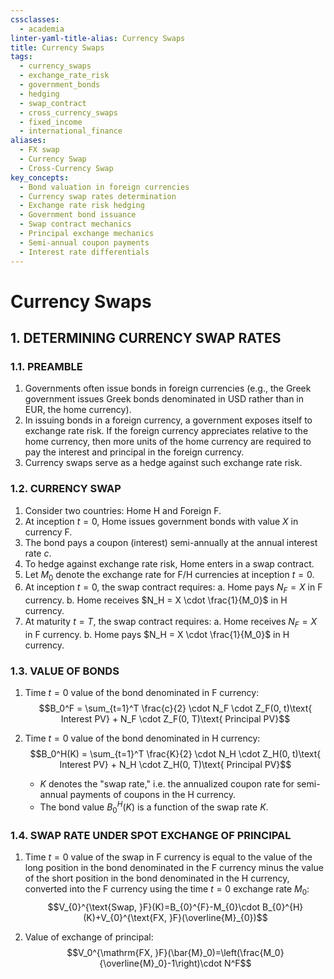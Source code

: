 ```yaml
---
cssclasses:
  - academia
linter-yaml-title-alias: Currency Swaps
title: Currency Swaps
tags:
  - currency_swaps
  - exchange_rate_risk
  - government_bonds
  - hedging
  - swap_contract
  - cross_currency_swaps
  - fixed_income
  - international_finance
aliases:
  - FX swap
  - Currency Swap
  - Cross-Currency Swap
key_concepts:
  - Bond valuation in foreign currencies
  - Currency swap rates determination
  - Exchange rate risk hedging
  - Government bond issuance
  - Swap contract mechanics
  - Principal exchange mechanics
  - Semi-annual coupon payments
  - Interest rate differentials
---
```


# Currency Swaps


## 1. DETERMINING CURRENCY SWAP RATES

### 1.1. PREAMBLE

1. Governments often issue bonds in foreign currencies (e.g., the Greek government issues Greek bonds denominated in USD rather than in EUR, the home currency).
2. In issuing bonds in a foreign currency, a government exposes itself to exchange rate risk. If the foreign currency appreciates relative to the home currency, then more units of the home currency are required to pay the interest and principal in the foreign currency.
3. Currency swaps serve as a hedge against such exchange rate risk.

### 1.2. CURRENCY SWAP

1. Consider two countries: Home H and Foreign F.
2. At inception $t = 0$, Home issues government bonds with value $X$ in currency F.
3. The bond pays a coupon (interest) semi-annually at the annual interest rate $c$.
4. To hedge against exchange rate risk, Home enters in a swap contract.
5. Let $M_0$ denote the exchange rate for F/H currencies at inception $t = 0$.
6. At inception $t = 0$, the swap contract requires:
   a. Home pays $N_F = X$ in F currency.
   b. Home receives $N_H = X \cdot \frac{1}{M_0}$ in H currency.
7. At maturity $t = T$, the swap contract requires:
   a. Home receives $N_F = X$ in F currency.
   b. Home pays $N_H = X \cdot \frac{1}{M_0}$ in H currency.

### 1.3. VALUE OF BONDS

1. Time $t = 0$ value of the bond denominated in F currency:
   $$B_0^F = \sum_{t=1}^T \frac{c}{2} \cdot N_F \cdot Z_F(0, t)\text{ Interest PV} + N_F \cdot Z_F(0, T)\text{ Principal PV}$$

2. Time $t = 0$ value of the bond denominated in H currency:
   $$B_0^H(K) = \sum_{t=1}^T \frac{K}{2} \cdot N_H \cdot Z_H(0, t)\text{ Interest PV} + N_H \cdot Z_H(0, T)\text{ Principal PV}$$

   - $K$ denotes the "swap rate," i.e. the annualized coupon rate for semi-annual payments of coupons in the H currency.
   - The bond value $B_0^H(K)$ is a function of the swap rate $K$.

### 1.4. SWAP RATE UNDER SPOT EXCHANGE OF PRINCIPAL

1. Time $t = 0$ value of the swap in F currency is equal to the value of the long position in the bond denominated in the F currency minus the value of the short position in the bond denominated in the H currency, converted into the F currency using the time $t = 0$ exchange rate $M_0$:
   $$V_{0}^{\text{Swap, }F}(K)=B_{0}^{F}-M_{0}\cdot B_{0}^{H}(K)+V_{0}^{\text{FX, }F}(\overline{M}_{0})$$

2. Value of exchange of principal:
   $$V_0^{\mathrm{FX, }F}(\bar{M}_0)=\left(\frac{M_0}{\overline{M}_0}-1\right)\cdot N^F$$